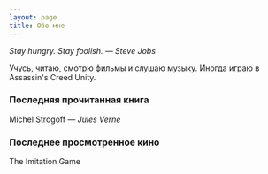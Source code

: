 ```yaml
---
layout: page
title: Обо мне
---
```


*Stay hungry. Stay foolish. — Steve Jobs*

Учусь, читаю, смотрю фильмы и слушаю музыку. Иногда играю в Assassin's Creed Unity.

### Последняя прочитанная книга

Michel Strogoff *— Jules Verne*

### Последнее просмотренное кино

The Imitation Game